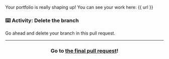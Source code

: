 Your portfolio is really shaping up! You can see your work here: {{ url }}

### :keyboard: Activity: Delete the branch

Go ahead and delete your branch in this pull request.

<hr>
<h3 align="center">Go to <a href="{{ prUrl }}">the final pull request</a>!</h3>
